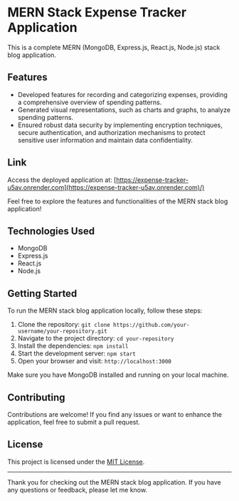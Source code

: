 # MERN Stack Expense Tracker Application
This is a complete MERN (MongoDB, Express.js, React.js, Node.js) stack blog application.

## Features
-	Developed features for recording and categorizing expenses, providing a comprehensive overview of spending patterns.
-	Generated visual representations, such as charts and graphs, to analyze spending patterns.
-	Ensured robust data security by implementing encryption techniques, secure authentication, and authorization mechanisms to protect sensitive user information and maintain data confidentiality.
  
## Link

Access the deployed application at: [https://expense-tracker-u5av.onrender.com](https://expense-tracker-u5av.onrender.com)/)

Feel free to explore the features and functionalities of the MERN stack blog application!

## Technologies Used

- MongoDB
- Express.js
- React.js
- Node.js

## Getting Started

To run the MERN stack blog application locally, follow these steps:

1. Clone the repository: `git clone https://github.com/your-username/your-repository.git`
2. Navigate to the project directory: `cd your-repository`
3. Install the dependencies: `npm install`
4. Start the development server: `npm start`
5. Open your browser and visit: `http://localhost:3000`

Make sure you have MongoDB installed and running on your local machine.

## Contributing

Contributions are welcome! If you find any issues or want to enhance the application, feel free to submit a pull request.

## License

This project is licensed under the [MIT License](LICENSE).

---

Thank you for checking out the MERN stack blog application. If you have any questions or feedback, please let me know.

